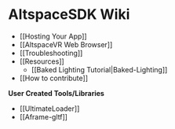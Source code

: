 # AltspaceSDK Wiki
* [[Hosting Your App]]
* [[AltspaceVR Web Browser]]
* [[Troubleshooting]]
* [[Resources]]
	* [[Baked Lighting Tutorial|Baked-Lighting]]
* [[How to contribute]]
  
**User Created Tools/Libraries**
  * [[UltimateLoader]]
  * [[Aframe-gltf]]
